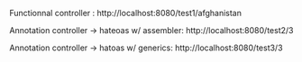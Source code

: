 Functionnal controller :
http://localhost:8080/test1/afghanistan



Annotation controller -> hateoas w/ assembler:
http://localhost:8080/test2/3


Annotation controller -> hatoas w/ generics:
http://localhost:8080/test3/3